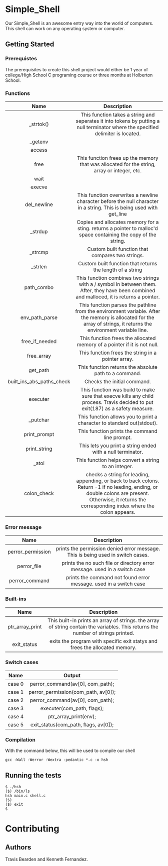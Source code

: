 # Simple_Shell

Our Simple_Shell is an awesome entry way into the world of computers. This shell can work on any operating system or computer.

## Getting Started

### Prerequistes

The prerequisites to create this shell project would either be 1 year of college/High School C programing course or three months at Holberton School.

### Functions

| Name  | Description |
|:-----:|:------:|
| _strtok() | This function takes a string and seperates it into tokens by putting a null terminator where the specified delimiter is located. |
| _getenv | |
| access |  |
| free | This function frees up the memory that was allocated for the string, array or integer, etc. |
| wait | |
| execve | |
| del_newline | This function overwrites a newline character before the null character in a string. This is being used with get_line |
| _strdup | Copies and allocates memory for a sting. returns a pointer to malloc'd space containing the copy of the string. |
| _strcmp | Custom built function that compares two strings. |
| _strlen | Custom built function that returns the length of a string |
| path_combo | This function combines two strings with a / symbol in between them. After, they have been combined and malloced, it is returns a pointer.|
| env_path_parse | This function parses the pathline from the environment variable. After the memory is allocated for the array of strings, it returns the environment variable line. |
| free_if_needed | This function frees the allocated memory of a pointer if it is not null. |
| free_array | This function frees the string in a pointer array. |
| get_path |  This function returns the absolute path to a command. |
| built_ins_abs_paths_check | Checks the initial command. |
| executer | This function was build to make sure that execve kills any child process. Travis decided to put exit(187) as a safety measure. |
| _putchar | This function allows you to print a character to standard out(stdout). |
| print_prompt | This function prints the command line prompt. |
| print_string | This lets you print a string ended with a null terminator. |
| _atoi | This function helps convert a string to an integer. |
| colon_check | checks a string for leading, appending, or back to back colons. Return -1 if no leading, ending, or double colons are present. Otherwise, it returns the corresponding index where the colon appears. |


### Error message

|Name  | Description |
|:----:|:------:|
| perror_permission | prints the permission denied error message. This is being used in switch cases.|
| perror_file | prints the no such file or directory error message. used in a switch case |
| perror_command | prints the command not found error message. used in a switch case |


### Built-ins

| Name  | Description |
|:-----:|:------:|
| ptr_array_print | This built-in prints an array of strings. the array of string contain the variables. This returns the number of strings printed. |
| exit_status | exits the program with specific exit statys and frees the allocated memory. |


### Switch cases

|Name | Output|
|:-----:|:------:|
| case 0 | perror_command(av[0], com_path); |
| case 1 | perror_permission(com_path, av[0]); |
| case 2 | perror_command(av[0], com_path); |
| case 3 | executer(com_path, flags); |
| case 4 | ptr_array_print(env); |
| case 5 | exit_status(com_path, flags, av[0]); |

### Compilation

With the command below, this will be used to compile our shell

```
gcc -Wall -Werror -Wextra -pedantic *.c -o hsh
```

## Running the tests


```
$ ./hsh
($) /bin/ls
hsh main.c shell.c
($)
($) exit
$
```
# Contributing

## Authors
Travis Bearden and Kenneth Fernandez.